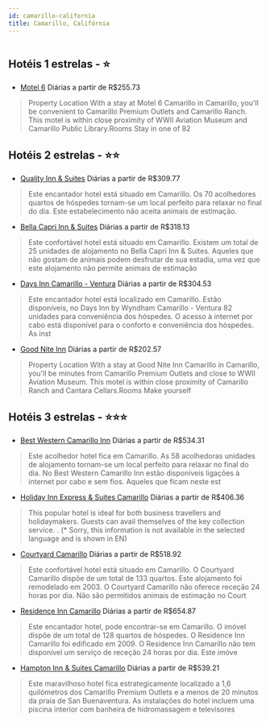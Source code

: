 ```yaml
---
id: camarillo-california
title: Camarillo, Califórnia
---
```


<center><img src="http://photos.hotelbeds.com/giata/16/167740/167740a_hb_a_013.jpg" alt="" /></center>


## Hotéis 1 estrelas - ⭐️

-    [Motel 6](https://www.hurb.com/hoteis/camarillo/motel-6-JNP-JP263480?cmp=18055) Diárias a partir de R$255.73
   > Property Location With a stay at Motel 6 Camarillo in Camarillo, you&apos;ll be convenient to Camarillo Premium Outlets and Camarillo Ranch. This motel is within close proximity of WWII Aviation Museum and Camarillo Public Library.Rooms Stay in one of 82 

## Hotéis 2 estrelas - ⭐️⭐️

-    [Quality Inn & Suites](https://www.hurb.com/hoteis/camarillo/quality-inn-suites-JNP-JP656024?cmp=18055) Diárias a partir de R$309.77
   > Este encantador hotel está situado em Camarillo. Os 70 acolhedores quartos de hóspedes tornam-se um local perfeito para relaxar no final do dia. Este estabelecimento não aceita animais de estimação. 
-    [Bella Capri Inn & Suites](https://www.hurb.com/hoteis/camarillo/bella-capri-inn-suites-JNP-JP192150?cmp=18055) Diárias a partir de R$318.13
   > Este confortável hotel está situado em Camarillo. Existem um total de 25 unidades de alojamento no Bella Capri Inn &amp; Suites. Aqueles que não gostam de animais podem desfrutar de sua estadia, uma vez que este alojamento não permite animais de estimação
-    [Days Inn Camarillo - Ventura](https://www.hurb.com/hoteis/camarillo/days-inn-camarillo-ventura-JNP-JP211256?cmp=18055) Diárias a partir de R$304.53
   > Este encantador hotel está localizado em Camarillo. Estão disponíveis, no Days Inn by Wyndham Camarillo - Ventura 82 unidades para conveniência dos hóspedes. O acesso à internet por cabo está disponível para o conforto e conveniência dos hóspedes. As inst
-    [Good Nite Inn](https://www.hurb.com/hoteis/camarillo/good-nite-inn-JNP-JP116022?cmp=18055) Diárias a partir de R$202.57
   > Property Location With a stay at Good Nite Inn Camarillo in Camarillo, you&apos;ll be minutes from Camarillo Premium Outlets and close to WWII Aviation Museum. This motel is within close proximity of Camarillo Ranch and Cantara Cellars.Rooms Make yourself

## Hotéis 3 estrelas - ⭐️⭐️⭐️

-    [Best Western Camarillo Inn](https://www.hurb.com/hoteis/camarillo/best-western-camarillo-inn-JNP-JP152764?cmp=18055) Diárias a partir de R$534.31
   > Este acolhedor hotel fica em Camarillo. As 58 acolhedoras unidades de alojamento tornam-se um local perfeito para relaxar no final do dia. No Best Western Camarillo Inn estão disponíveis ligações à internet por cabo e sem fios. Aqueles que ficam neste est
-    [Holiday Inn Express & Suites Camarillo](https://www.hurb.com/hoteis/camarillo/holiday-inn-express-suites-camarillo-JNP-JP549669?cmp=18055) Diárias a partir de R$406.36
   > This popular hotel is ideal for both business travellers and holidaymakers. Guests can avail themselves of the key collection service.
. (* Sorry, this information is not available in the selected language and is shown in EN) 
-    [Courtyard Camarillo](https://www.hurb.com/hoteis/camarillo/courtyard-camarillo-JNP-JP780813?cmp=18055) Diárias a partir de R$518.92
   > Este confortável hotel está situado em Camarillo. O Courtyard Camarillo dispõe de um total de 133 quartos. Este alojamento foi remodelado em 2003. O Courtyard Camarillo não oferece receção 24 horas por dia. Não são permitidos animais de estimação no Court
-    [Residence Inn Camarillo](https://www.hurb.com/hoteis/camarillo/residence-inn-camarillo-JNP-JP068975?cmp=18055) Diárias a partir de R$654.87
   > Este encantador hotel, pode encontrar-se em Camarillo. O imóvel dispõe de um total de 128 quartos de hóspedes. O Residence Inn Camarillo foi edificado em 2009. O Residence Inn Camarillo não tem disponível um serviço de receção 24 horas por dia. Este imóve
-    [Hampton Inn & Suites Camarillo](https://www.hurb.com/hoteis/camarillo/hampton-inn-suites-camarillo-JNP-JP030867?cmp=18055) Diárias a partir de R$539.21
   > Este maravilhoso hotel fica estrategicamente localizado a 1,6 quilómetros dos Camarillo Premium Outlets e a menos de 20 minutos da praia de San Buenaventura. As instalações do hotel incluem uma piscina interior com banheira de hidromassagem e televisores 
